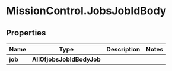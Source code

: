 # MissionControl.JobsJobIdBody

## Properties
Name | Type | Description | Notes
------------ | ------------- | ------------- | -------------
**job** | **AllOfjobsJobIdBodyJob** |  | 

